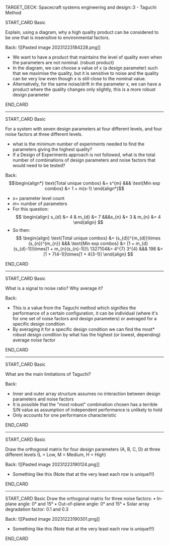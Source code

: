 TARGET_DECK: Spacecraft systems engineering and design::3 - Taguchi Method



START_CARD
Basic

Explain, using a diagram, why a high quality product can be considered to be one that is insensitive to environmental factors.

Back: 
![[Pasted image 20231223184228.png]]
-  We want to have a product that maintains the level of quality even when the parameters are not nominal. (robust product)
- In the diagram, we can choose a value of x (a design parameter) such that we maximise the quality, but it is sensitive to noise and the quality can be very low even though x is still close to the nominal value. 
- Alternatively, for the same noise/drift in the parameter x, we can have a product where the quality changes only slightly, this is a more robust design parameter

END_CARD


--------

START_CARD
Basic

For a system with seven design parameters at four different levels, and four noise factors at three different levels. 
- what is the minimum number of experiments needed to find the parameters giving the highest quality? 
- If a Design of Experiments approach is not followed, what is the total number of combinations of design parameters and noise factors that would need to be tested?

Back: 
$$\begin{align*} \text{Total unique combos}  &= s^{m} &&& \text{Min exp combos}  &= 1 + m(s-1)  \end{align*}$$
- $s=$ parameter level count
- $m=$ number of parameters
- For this question:
$$ \begin{align}
s_{d} &= 4 & m_{d} &= 7  &&&s_{n} &= 3 & m_{n} &= 4 
\end{align} $$
- So then:
$$ \begin{align}
\text{Total unique combos}  &= (s_{d})^{m_{d}}\times (s_{n})^{m_{n}} &&& \text{Min exp combos}  &= [1 + m_{d}(s_{d}-1)]\times[1 + m_{n}(s_{n}-1)]\\
1327104&= 4^{7} 3^{4}  &&& 198 &=  [1 + 7(4-1)]\times[1 + 4(3-1)]
\end{align} $$

END_CARD


--------

START_CARD
Basic

What is a signal to noise ratio? Why average it?

Back: 
- This is a value from the Taguchi method which signifies the performance of a certain configuration, it can be individual (where it's for one set of noise factors and design parameters) or averaged for a specific design condition
- By averaging it for a specific design condition we can find the most* robust design condition by what has the highest (or lowest, depending) average noise factor

END_CARD



--------

START_CARD
Basic

What are the main limitations of Taguchi?

Back: 
- Inner and outer array structure assumes no interaction between design parameters and noise factors
- It is possible that the "most robust" combination chosen has a terrible S/N value as assumption of independent performance is unlikely to hold
- Only accounts for one performance characteristic

END_CARD



--------

START_CARD
Basic

Draw the orthogonal matrix for four design parameters (A, B, C, D) at three different levels (L = Low, M = Medium, H = High)

Back: 
![[Pasted image 20231223190124.png]]
- Something like this (Note that at the very least each row is unique!!!)

END_CARD


--------

START_CARD
Basic
Draw the orthogonal matrix for three noise factors:
• In-plane angle: 0° and 15°
• Out-of-plane angle: 0° and 15°
• Solar array degradation factor: 0.1 and 0.3

Back: 
![[Pasted image 20231223190301.png]]
- Something like this (Note that at the very least each row is unique!!!)

END_CARD

 







